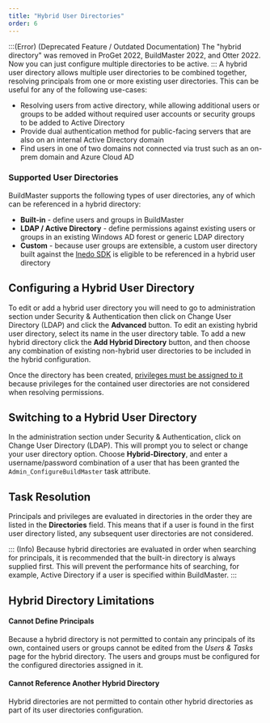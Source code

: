 ```yaml
---
title: "Hybrid User Directories"
order: 6
---
```


:::(Error) (Deprecated Feature / Outdated Documentation)
The "hybrid directory" was removed in ProGet 2022, BuildMaster 2022, and Otter 2022. Now you can just configure multiple directories to be active.
:::
A hybrid user directory allows multiple user directories to be combined together, resolving principals from one or more existing user directories. This can be useful for any of the following use-cases:

 - Resolving users from active directory, while allowing additional users or groups to be added without required user accounts or security groups to be added to Active Directory
 - Provide dual authentication method for public-facing servers that are also on an internal Active Directory domain
 - Find users in one of two domains not connected via trust such as an on-prem domain and Azure Cloud AD

### Supported User Directories

BuildMaster supports the following types of user directories, any of which can be referenced in a hybrid directory: 
 - **Built-in** - define users and groups in BuildMaster
 - **LDAP / Active Directory** - define permissions against existing users or groups in an existing Windows AD forest or generic LDAP directory
 - **Custom** - because user groups are extensible, a custom user directory built against the [Inedo SDK](/docs/inedosdk) is eligible to be referenced in a hybrid user directory

## Configuring a Hybrid User Directory

To edit or add a hybrid user directory you will need to go to administration section under Security & Authentication then click on Change User Directory (LDAP) and click the **Advanced** button. To edit an existing hybrid user directory, select its name in the user directory table. To add a new hybrid directory click the **Add Hybrid Directory** button, and then choose any combination of existing non-hybrid user directories to be included in the hybrid configuration.

Once the directory has been created, [privileges must be assigned to it](/docs/buildmaster/configuring-for-your-team/buildmaster-administration-security#adding-permissions-and-restrictions) because privileges for the contained user directories are not considered when resolving permissions.

## Switching to a Hybrid User Directory

In the administration section under Security & Authentication, click on Change User Directory (LDAP). This will prompt you to select or change your user directory option. Choose **Hybrid-Directory**, and enter a username/password combination of a user that has been granted the `Admin_ConfigureBuildMaster` task attribute.

## Task Resolution

Principals and privileges are evaluated in directories in the order they are listed in the **Directories** field. This means that if a user is found in the first user directory listed, any subsequent user directories are not considered.

::: (Info)
Because hybrid directories are evaluated in order when searching for principals, it is recommended that the built-in directory is always supplied first. This will prevent the performance hits of searching, for example, Active Directory if a user is specified within BuildMaster.
:::


## Hybrid Directory Limitations 

#### Cannot Define Principals

Because a hybrid directory is not permitted to contain any principals of its own, contained users or groups cannot be edited from the *Users & Tasks* page for the hybrid directory. The users and groups must be configured for the configured directories assigned in it.

#### Cannot Reference Another Hybrid Directory

Hybrid directories are not permitted to contain other hybrid directories as part of its user directories configuration.
